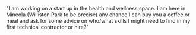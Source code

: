 "I am working on a start up in the health and wellness space. I am here in Mineola (Williston Park to be precise) any chance I can buy you a coffee or meal and ask for some advice on who/what skills I might need to find in my first technical contractor or hire?"